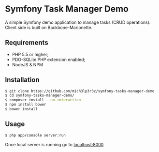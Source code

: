 Symfony Task Manager Demo
=========================

A simple Symfony demo application to manage tasks (CRUD operations). Client side is built on Backbone-Marionette.


Requirements
------------

  * PHP 5.5 or higher;
  * PDO-SQLite PHP extension enabled;
  * NodeJS & NPM

Installation
------------

```bash
$ git clone https://github.com/m1ch3lp3r3z/symfony-tasks-manager-demo
$ cd symfony-tasks-manager-demo/
$ composer install --no-interaction
$ npm install bower
$ bower install
```

Usage
-----

```bash
$ php app/console server:run
```

Once local server is running go to [localhost:8000](http://localhost:8000/)
